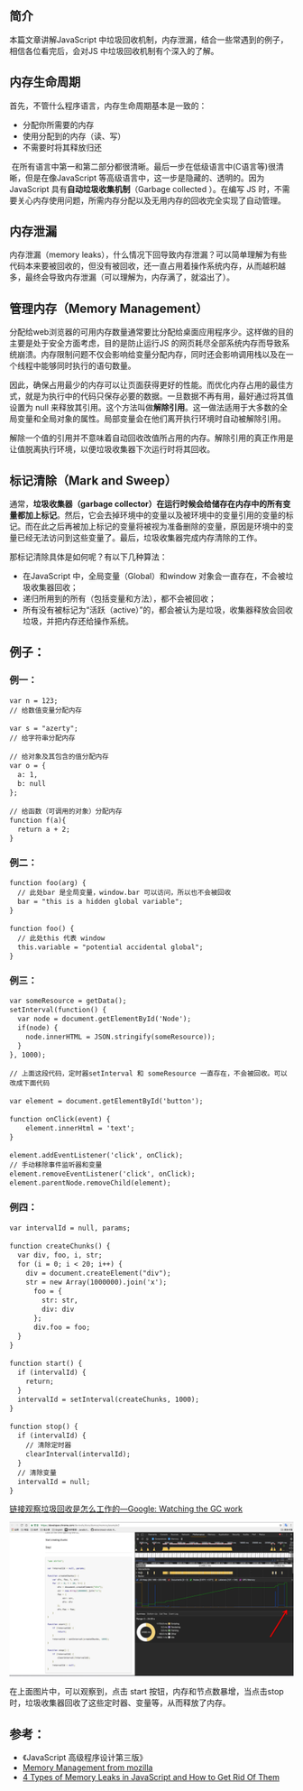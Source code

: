 ## 简介

  本篇文章讲解JavaScript 中垃圾回收机制，内存泄漏，结合一些常遇到的例子，相信各位看完后，会对JS 中垃圾回收机制有个深入的了解。

## 内存生命周期

  首先，不管什么程序语言，内存生命周期基本是一致的：   

  - 分配你所需要的内存
  - 使用分配到的内存（读、写）
  - 不需要时将其释放归还

  在所有语言中第一和第二部分都很清晰。最后一步在低级语言中(C语言等)很清晰，但是在像JavaScript 等高级语言中，这一步是隐藏的、透明的。因为JavaScript 具有**自动垃圾收集机制**（Garbage collected ）。在编写 JS 时，不需要关心内存使用问题，所需内存分配以及无用内存的回收完全实现了自动管理。

## 内存泄漏

  内存泄漏（memory leaks），什么情况下回导致内存泄漏？可以简单理解为有些代码本来要被回收的，但没有被回收，还一直占用着操作系统内存，从而越积越多，最终会导致内存泄漏（可以理解为，内存满了，就溢出了）。 

## 管理内存（Memory Management）

  分配给web浏览器的可用内存数量通常要比分配给桌面应用程序少。这样做的目的主要是处于安全方面考虑，目的是防止运行JS 的网页耗尽全部系统内存而导致系统崩溃。内存限制问题不仅会影响给变量分配内存，同时还会影响调用栈以及在一个线程中能够同时执行的语句数量。
  
  因此，确保占用最少的内存可以让页面获得更好的性能。而优化内存占用的最佳方式，就是为执行中的代码只保存必要的数据。一旦数据不再有用，最好通过将其值设置为 null 来释放其引用。这个方法叫做**解除引用**。这一做法适用于大多数的全局变量和全局对象的属性。局部变量会在他们离开执行环境时自动被解除引用。

  解除一个值的引用并不意味着自动回收改值所占用的内存。解除引用的真正作用是让值脱离执行环境，以便垃圾收集器下次运行时将其回收。

## 标记清除（Mark and Sweep）

  通常，**垃圾收集器（garbage collector）**在运行时候会给储存在内存中的所有变量都加上**标记**。然后，它会去掉环境中的变量以及被环境中的变量引用的变量的标记。而在此之后再被加上标记的变量将被视为准备删除的变量，原因是环境中的变量已经无法访问到这些变量了。最后，垃圾收集器完成内存清除的工作。

  那标记清除具体是如何呢？有以下几种算法：

 - 在JavaScript 中，全局变量（Global）和window 对象会一直存在，不会被垃圾收集器回收；
 - 递归所用到的所有（包括变量和方法），都不会被回收；
 - 所有没有被标记为“活跃（active）”的，都会被认为是垃圾，收集器释放会回收垃圾，并把内存还给操作系统。
  
## 例子：
### 例一：    

    var n = 123; 
    // 给数值变量分配内存

    var s = "azerty"; 
    // 给字符串分配内存

    // 给对象及其包含的值分配内存
    var o = {
      a: 1,
      b: null
    };

    // 给函数（可调用的对象）分配内存
    function f(a){
      return a + 2;
    }

### 例二：

    function foo(arg) {
      // 此处bar 是全局变量，window.bar 可以访问，所以也不会被回收
      bar = "this is a hidden global variable";
    } 

    function foo() {
      // 此处this 代表 window
      this.variable = "potential accidental global";
    } 

### 例三：

    var someResource = getData();
    setInterval(function() {
      var node = document.getElementById('Node');
      if(node) {
        node.innerHTML = JSON.stringify(someResource));
      }
    }, 1000);

    // 上面这段代码，定时器setInterval 和 someResource 一直存在，不会被回收。可以改成下面代码

    var element = document.getElementById('button');

    function onClick(event) {
        element.innerHtml = 'text';
    }

    element.addEventListener('click', onClick);
    // 手动移除事件监听器和变量
    element.removeEventListener('click', onClick);
    element.parentNode.removeChild(element);

### 例四：

    var intervalId = null, params;

    function createChunks() {
      var div, foo, i, str;
      for (i = 0; i < 20; i++) {
        div = document.createElement("div");
        str = new Array(1000000).join('x');
          foo = {
            str: str,
            div: div
          };
          div.foo = foo;
      }
    }

    function start() {
      if (intervalId) {
        return;
      }
      intervalId = setInterval(createChunks, 1000);
    }

    function stop() {
      if (intervalId) {
        // 清除定时器
        clearInterval(intervalId);
      }
      // 清除变量
      intervalId = null;
    }

 [链接观察垃圾回收是怎么工作的—Google: Watching the GC work](https://developer.chrome.com/devtools/docs/demos/memory/example2)

 ![](./images/GCwork.png)

在上面图片中，可以观察到，点击 start 按钮，内存和节点数暴增，当点击stop 时，垃圾收集器回收了这些定时器、变量等，从而释放了内存。

## 参考：
  - 《JavaScript 高级程序设计第三版》
  - [Memory Management from mozilla](https://developer.mozilla.org/zh-CN/docs/Web/JavaScript/Memory_Management)
  - [4 Types of Memory Leaks in JavaScript and How to Get Rid Of Them](https://auth0.com/blog/four-types-of-leaks-in-your-javascript-code-and-how-to-get-rid-of-them/)
